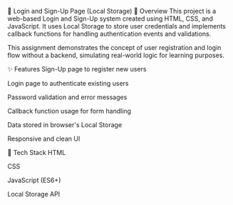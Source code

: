 🔐 Login and Sign-Up Page (Local Storage)
📌 Overview
This project is a web-based Login and Sign-Up system created using HTML, CSS, and JavaScript. It uses Local Storage to store user credentials and implements callback functions for handling authentication events and validations.

This assignment demonstrates the concept of user registration and login flow without a backend, simulating real-world logic for learning purposes.

✨ Features
Sign-Up page to register new users

Login page to authenticate existing users

Password validation and error messages

Callback function usage for form handling

Data stored in browser's Local Storage

Responsive and clean UI

🚀 Tech Stack
HTML

CSS

JavaScript (ES6+)

Local Storage API
